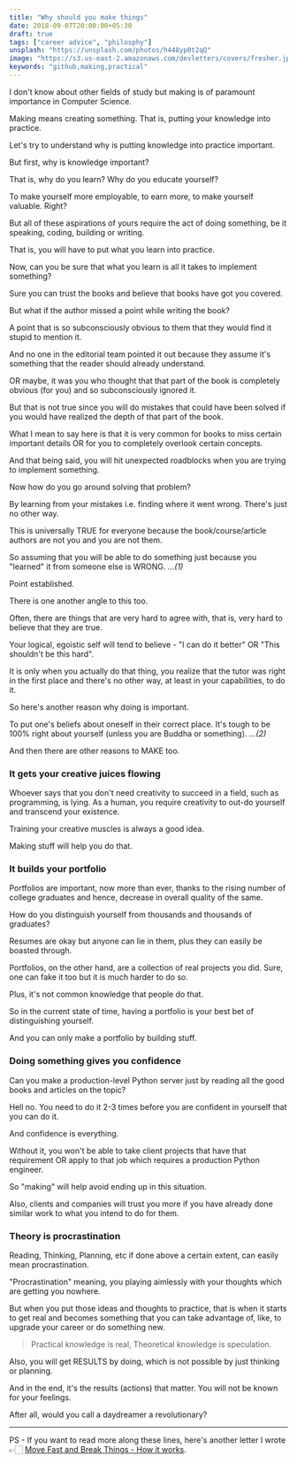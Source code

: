 ```yaml
---
title: "Why should you make things"
date: 2018-09-07T20:00:00+05:30
draft: true
tags: ["career advice", "philosphy"]
unsplash: "https://unsplash.com/photos/h448yp0t2qQ"
image: "https://s3.us-east-2.amazonaws.com/devletters/covers/fresher.jpeg"
keywords: "github,making,practical"
---
```


I don't know about other fields of study but making is of paramount importance in Computer Science.

Making means creating something. That is, putting your knowledge into practice. 

Let's try to understand why is putting knowledge into practice important.

But first, why is knowledge important?

That is, why do you learn? Why do you educate yourself?

To make yourself more employable, to earn more, to make yourself valuable. Right?

But all of these aspirations of yours require the act of doing something, be it speaking, coding, building or writing.

That is, you will have to put what you learn into practice.

Now, can you be sure that what you learn is all it takes to implement something?

Sure you can trust the books and believe that books have got you covered.

But what if the author missed a point while writing the book?

A point that is so subconsciously obvious to them that they would find it stupid to mention it.

And no one in the editorial team pointed it out because they assume it's something that the reader should already understand.

OR maybe, it was you who thought that that part of the book is completely obvious (for you) and so subconsciously ignored it. 

But that is not true since you will do mistakes that could have been solved if you would have realized the depth of that part of the book.

What I mean to say here is that it is very common for books to miss certain important details OR for you to completely overlook certain concepts.

And that being said, you will hit unexpected roadblocks when you are trying to implement something.

Now how do you go around solving that problem?

By learning from your mistakes i.e. finding where it went wrong. There's just no other way.

This is universally TRUE for everyone because the book/course/article authors are not you and you are not them.

So assuming that you will be able to do something just because you "learned" it from someone else is WRONG. *...(1)*

Point established.

There is one another angle to this too.

Often, there are things that are very hard to agree with, that is, very hard to believe that they are true.

Your logical, egoistic self will tend to believe - "I can do it better" OR "This shouldn't be this hard". 

It is only when you actually do that thing, you realize that the tutor was right in the first place and there's no other way, at least in your capabilities, to do it.

So here's another reason why doing is important. 

To put one's beliefs about oneself in their correct place. It's tough to be 100% right about yourself (unless you are Buddha or something). *...(2)*

And then there are other reasons to MAKE too.

### It gets your creative juices flowing 

Whoever says that you don't need creativity to succeed in a field, such as programming, is lying. As a human, you require creativity to out-do yourself and transcend your existence. 

Training your creative muscles is always a good idea.

Making stuff will help you do that.


### It builds your portfolio

Portfolios are important, now more than ever, thanks to the rising number of college graduates and hence, decrease in overall quality of the same.

How do you distinguish yourself from thousands and thousands of graduates?

Resumes are okay but anyone can lie in them, plus they can easily be boasted through.

Portfolios, on the other hand, are a collection of real projects you did. Sure, one can fake it too but it is much harder to do so.

Plus, it's not common knowledge that people do that.

So in the current state of time, having a portfolio is your best bet of distinguishing yourself.

And you can only make a portfolio by building stuff.


### Doing something gives you confidence

Can you make a production-level Python server just by reading all the good books and articles on the topic?

Hell no. You need to do it 2-3 times before you are confident in yourself that you can do it.

And confidence is everything.

Without it, you won't be able to take client projects that have that requirement OR apply to that job which requires a production Python engineer.

So "making" will help avoid ending up in this situation.

Also, clients and companies will trust you more if you have already done similar work to what you intend to do for them.


### Theory is procrastination

Reading, Thinking, Planning, etc if done above a certain extent, can easily mean procrastination.

"Procrastination" meaning, you playing aimlessly with your thoughts which are getting you nowhere.

But when you put those ideas and thoughts to practice, that is when it starts to get real and becomes something that you can take advantage of, 
like, to upgrade your career or do something new.

> Practical knowledge is real, Theoretical knowledge is speculation.

Also, you will get RESULTS by doing, which is not possible by just thinking or planning.

And in the end, it's the results (actions) that matter. You will not be known for your feelings.

After all, would you call a daydreamer a revolutionary?


------

PS - If you want to read more along these lines, here's another letter I wrote 👉🏻 [Move Fast and Break Things - How it works](https://devletters.com/letters/move-fast-break-things/).
